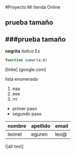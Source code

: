#Proyecto Mi tienda Online
## prueba tamaño
###prueba tamaño
---
**negrita**
_italica_
Es
``` js
function sumar(a,b)
```

[linke] (google.com)

lista enumerada
1. eaa
1. eee
1. rrr

* primer paso
* segundo paso

| nombre | apellido | email|
|--------|----------|------|
|leonel  |eguren    |leo@

![alt text]